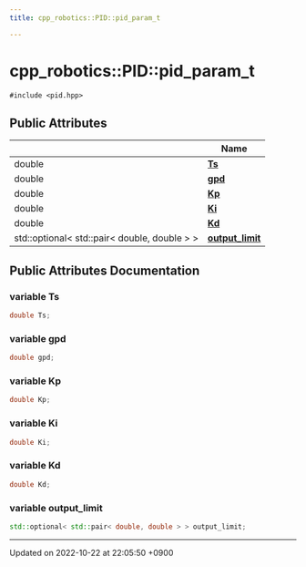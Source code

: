 ```yaml
---
title: cpp_robotics::PID::pid_param_t

---
```


# cpp_robotics::PID::pid_param_t






`#include <pid.hpp>`

## Public Attributes

|                | Name           |
| -------------- | -------------- |
| double | **[Ts](/cpp_robotics/doxybook/Classes/structcpp__robotics_1_1PID_1_1pid__param__t/#variable-ts)**  |
| double | **[gpd](/cpp_robotics/doxybook/Classes/structcpp__robotics_1_1PID_1_1pid__param__t/#variable-gpd)**  |
| double | **[Kp](/cpp_robotics/doxybook/Classes/structcpp__robotics_1_1PID_1_1pid__param__t/#variable-kp)**  |
| double | **[Ki](/cpp_robotics/doxybook/Classes/structcpp__robotics_1_1PID_1_1pid__param__t/#variable-ki)**  |
| double | **[Kd](/cpp_robotics/doxybook/Classes/structcpp__robotics_1_1PID_1_1pid__param__t/#variable-kd)**  |
| std::optional< std::pair< double, double > > | **[output_limit](/cpp_robotics/doxybook/Classes/structcpp__robotics_1_1PID_1_1pid__param__t/#variable-output-limit)**  |

## Public Attributes Documentation

### variable Ts

```cpp
double Ts;
```


### variable gpd

```cpp
double gpd;
```


### variable Kp

```cpp
double Kp;
```


### variable Ki

```cpp
double Ki;
```


### variable Kd

```cpp
double Kd;
```


### variable output_limit

```cpp
std::optional< std::pair< double, double > > output_limit;
```


-------------------------------

Updated on 2022-10-22 at 22:05:50 +0900
